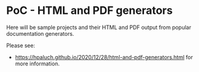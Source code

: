 # PoC - HTML and PDF generators

Here will be sample projects and their HTML and PDF output
from popular documentation generators.

Please see:
- https://hpaluch.github.io/2020/12/28/html-and-pdf-generators.html
for more information.



